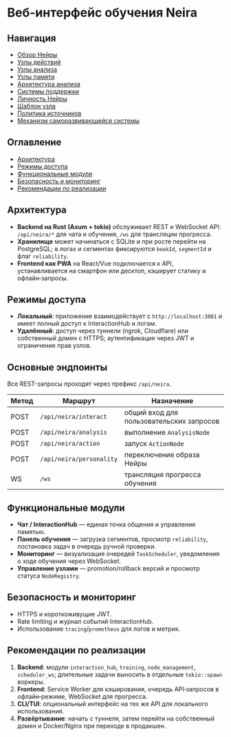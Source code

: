 # Веб-интерфейс обучения Neira

## Навигация
- [Обзор Нейры](README.md)
- [Узлы действий](action-nodes.md)
- [Узлы анализа](analysis-nodes.md)
- [Узлы памяти](memory-nodes.md)
- [Архитектура анализа](analysis-architecture.md)
- [Системы поддержки](support-systems.md)
- [Личность Нейры](personality.md)
- [Шаблон узла](node-template.md)
- [Политика источников](source-policy.md)
- [Механизм саморазвивающейся системы](self-updating-system.md)

## Оглавление
- [Архитектура](#архитектура)
- [Режимы доступа](#режимы-доступа)
- [Функциональные модули](#функциональные-модули)
- [Безопасность и мониторинг](#безопасность-и-мониторинг)
- [Рекомендации по реализации](#рекомендации-по-реализации)

## Архитектура
- **Backend на Rust (Axum + tokio)** обслуживает REST и WebSocket API: `/api/neira/*` для чата и обучения, `/ws` для трансляции прогресса.
- **Хранилище** может начинаться с SQLite и при росте перейти на PostgreSQL; в логах и сегментах фиксируются `bookId`, `segmentId` и флаг `reliability`.
- **Frontend как PWA** на React/Vue подключается к API, устанавливается на смартфон или десктоп, кэширует статику и офлайн‑запросы.

## Режимы доступа
- **Локальный**: приложение взаимодействует с `http://localhost:3001` и имеет полный доступ к InteractionHub и логам.
- **Удалённый**: доступ через туннели (ngrok, Cloudflare) или собственный домен с HTTPS; аутентификация через JWT и ограничение прав узлов.

## Основные эндпоинты
Все REST-запросы проходят через префикс `/api/neira`.

| Метод | Маршрут | Назначение |
|-------|---------|-----------|
| POST | `/api/neira/interact` | общий вход для пользовательских запросов |
| POST | `/api/neira/analysis` | выполнение `AnalysisNode` |
| POST | `/api/neira/action` | запуск `ActionNode` |
| POST | `/api/neira/personality` | переключение образа Нейры |
| WS   | `/ws` | трансляция прогресса обучения |

## Функциональные модули
- **Чат / InteractionHub** — единая точка общения и управления памятью.
- **Панель обучения** — загрузка сегментов, просмотр `reliability`, постановка задач в очередь ручной проверки.
- **Мониторинг** — визуализация очередей `TaskScheduler`, уведомления о ходе обучения через WebSocket.
- **Управление узлами** — promotion/rollback версий и просмотр статуса `NodeRegistry`.

## Безопасность и мониторинг
- HTTPS и короткоживущие JWT.
- Rate limiting и журнал событий InteractionHub.
- Использование `tracing`/`prometheus` для логов и метрик.

## Рекомендации по реализации
1. **Backend**: модули `interaction_hub`, `training`, `node_management`, `scheduler_ws`; длительные задачи выносить в отдельные `tokio::spawn` воркеры.
2. **Frontend**: Service Worker для кэширования, очередь API‑запросов в офлайн‑режиме, WebSocket для прогресса.
3. **CLI/TUI**: опциональный интерфейс на тех же API для локального использования.
4. **Развёртывание**: начать с туннеля, затем перейти на собственный домен и Docker/Nginx при переходе в продакшен.
